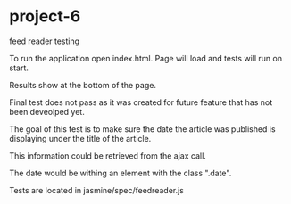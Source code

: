 # project-6
feed reader testing

To run the application open index.html.  Page will load and tests will run on start.

Results show at the bottom of the page.

Final test does not pass as it was created for future feature that has not been deveolped yet.

The goal of this test is to make sure the date the article was published is displaying under the title of the article.

This information could be retrieved from the ajax call.

The date would be withing an element with the class ".date".

Tests are located in jasmine/spec/feedreader.js


